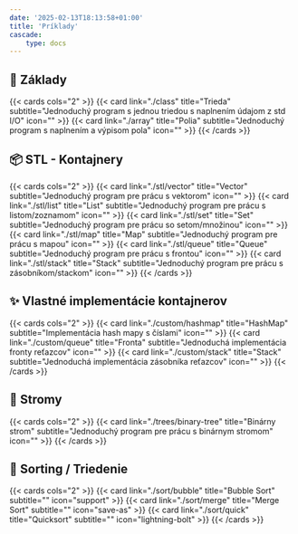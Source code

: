 ```yaml
---
date: '2025-02-13T18:13:58+01:00'
title: 'Príklady'
cascade:
    type: docs
---
```


## 🌱 Základy

{{< cards cols="2" >}}
{{< card link="./class" title="Trieda" subtitle="Jednoduchý program s jednou triedou s naplnením údajom z std I/O" icon="" >}}
{{< card link="./array" title="Polia" subtitle="Jednoduchý program s naplnením a výpisom pola" icon="" >}}
{{< /cards >}}

## 📦 STL - Kontajnery

{{< cards cols="2" >}}
{{< card link="./stl/vector" title="Vector" subtitle="Jednoduchý program pre prácu s vektorom" icon="" >}}
{{< card link="./stl/list" title="List" subtitle="Jednoduchý program pre prácu s listom/zoznamom" icon="" >}}
{{< card link="./stl/set" title="Set" subtitle="Jednoduchý program pre prácu so setom/množinou" icon="" >}}
{{< card link="./stl/map" title="Map" subtitle="Jednoduchý program pre prácu s mapou" icon="" >}}
{{< card link="./stl/queue" title="Queue" subtitle="Jednoduchý program pre prácu s frontou" icon="" >}}
{{< card link="./stl/stack" title="Stack" subtitle="Jednoduchý program pre prácu s zásobníkom/stackom" icon="" >}}
{{< /cards >}}

## ✨ Vlastné implementácie kontajnerov

{{< cards cols="2" >}}
{{< card link="./custom/hashmap" title="HashMap" subtitle="Implementácia hash mapy s číslami" icon="" >}}
{{< card link="./custom/queue" title="Fronta" subtitle="Jednoduchá implementácia fronty reťazcov" icon="" >}}
{{< card link="./custom/stack" title="Stack" subtitle="Jednoduchá implementácia zásobníka reťazcov" icon="" >}}
{{< /cards >}}

## 🌳 Stromy

{{< cards cols="2" >}}
{{< card link="./trees/binary-tree" title="Binárny strom" subtitle="Jednoduchý program pre prácu s binárnym stromom" icon="" >}}
{{< /cards >}}

## 🔄 Sorting / Triedenie

{{< cards cols="2" >}}
{{< card link="./sort/bubble" title="Bubble Sort" subtitle="" icon="support" >}}
{{< card link="./sort/merge" title="Merge Sort" subtitle="" icon="save-as" >}}
{{< card link="./sort/quick" title="Quicksort" subtitle="" icon="lightning-bolt" >}}
{{< /cards >}}

